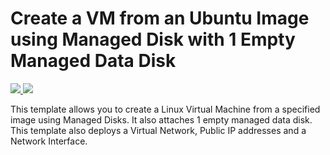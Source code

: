 # Create a VM from an Ubuntu Image using Managed Disk with 1 Empty Managed Data Disk

<a href="https://portal.azure.com/#create/Microsoft.Template/uri/https%3A%2F%2Fraw.githubusercontent.com%2FAzure%2Fazure-quickstart-templates%2Fmaster%2F101-vm-manageddisks%2Fazuredeploy.json" target="_blank">
    <img src="http://azuredeploy.net/deploybutton.png"/>
</a>
<a href="http://armviz.io/#/?load=https%3A%2F%2Fraw.githubusercontent.com%2FAzure%2Fazure-quickstart-templates%2Fmaster%2F101-vm-manageddisks%2Fazuredeploy.json" target="_blank">
    <img src="http://armviz.io/visualizebutton.png"/>
</a>


This template allows you to create a Linux Virtual Machine from a specified image using Managed Disks. It also attaches 1 empty managed data disk. This template also deploys a Virtual Network, Public IP addresses and a Network Interface.
